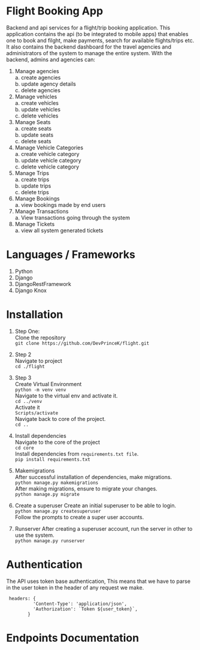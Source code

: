 # Flight Booking App
Backend and api services for a flight/trip booking application. This application contains the api (to be integrated to mobile apps) that enables one to book and filght, make payments, search for available flights/trips etc. It also contains the backend dashboard for the travel agencies and administrators of the system to manage the entire system. With the backend, admins and agencies can:  <br />
1. Manage agencies  <br />
  a. create agencies  <br />
  b. update agency details  <br />
  c. delete agencies  <br />
2. Manage vehicles  <br />
  a. create vehicles  <br />
  b. update vehicles  <br />
  c. delete vehicles  <br />
3. Manage Seats <br />
  a. create seats <br />
  b. update seats <br />
  c. delete seats <br />
4. Manage Vehicle Categories <br />
  a. create vehicle category <br />
  b. update vehicle category <br />
  c. delete vehicle category <br />
5. Manage Trips <br />
  a. create trips <br />
  b. update trips <br />
  c. delete trips <br /> 
6. Manage Bookings <br />
  a. view bookings made by end users <br />
7. Manage Transactions <br />
  a. View transactions going through the system <br />
8. Manage Tickets <br />
  a. view all system generated tickets <br />
  
# Languages / Frameworks
1. Python
2. Django
3. DjangoRestFramework
4. Django Knox

# Installation
1. Step One: <br />
Clone the repository <br />
```git clone https://github.com/DevPrinceK/flight.git```

2. Step 2 <br />
Navigate to project <br />
```cd ./flight```

3. Step 3 <br />
Create Virtual Environment <br />
```python -m venv venv``` <br />
Navigate to the virtual env and activate it. <br />
```cd ../venv``` <br />
Activate it <br />
```Scripts/activate``` <br />
Navigate back to core of the project. <br />
```cd ..``` <br />

4. Install dependencies <br />
Navigate to the core of the project <br />
```cd core``` <br />
Install dependencies from ```requirements.txt file```. <br />
```pip install requirements.txt``` <br />

5. Makemigrations <br />
After successful installation of dependencies, make migrations. <br />
```python manage.py makemigrations``` <br />
After making migrations, ensure to migrate your changes. <br />
```python manage.py migrate``` <br />

6. Create a superuser
Create an initial superuser to be able to login. <br />
```python manage.py createsuperuser``` <br />
Follow the prompts to create a super user accounts.

7. Runserver
After creating a superuser account, run the server in other to use the system. <br />
```python manage.py runserver```

# Authentication
The API uses token base authentication, This means that we have to parse in the user token in the header of any request we make.  <br/>
```
 headers: {
          'Content-Type': 'application/json',
          'Authorization': `Token ${user_token}`,
        }
 ```
 
 
 # Endpoints Documentation
